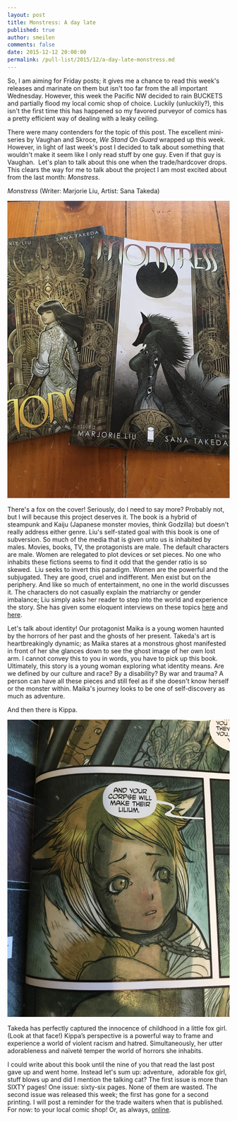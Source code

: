 ```yaml
---
layout: post
title: Monstress: A day late
published: true
author: smeilen
comments: false
date: 2015-12-12 20:00:00
permalink: /pull-list/2015/12/a-day-late-monstress.md
---
```

So, I am aiming for Friday posts; it gives me a chance to read this week's releases and marinate on them but isn't too far from the all important Wednesday. However, this week the Pacific NW decided to rain BUCKETS and partially flood my local comic shop of choice. Luckily (unluckily?), this isn't the first time this has happened so my favored purveyor of comics has a pretty efficient way of dealing with a leaky ceiling.

There were many contenders for the topic of this post. The excellent mini-series by Vaughan and Skroce, <em>We Stand On Guard</em> wrapped up this week. However, in light of last week's post I decided to talk about something that wouldn't make it seem like I only read stuff by one guy. Even if that guy is Vaughan.  Let's plan to talk about this one when the trade/hardcover drops. This clears the way for me to talk about the project I am most excited about from the last month: <em>Monstress</em>.

<em>Monstress </em>(Writer: Marjorie Liu, Artist: Sana Takeda)

<img src="/img/pull-list/c16ad-img.jpg" alt="" />

There's a fox on the cover! Seriously, do I need to say more? Probably not, but I will because this project deserves it. The book is a hybrid of steampunk and Kaiju (Japanese monster movies, think Godzilla) but doesn't really address either genre. Liu's self-stated goal with this book is one of subversion. So much of the media that is given unto us is inhabited by males. Movies, books, TV, the protagonists are male. The default characters are male. Women are relegated to plot devices or set pieces. No one who inhabits these fictions seems to find it odd that the gender ratio is so skewed.  Liu seeks to invert this paradigm. Women are the powerful and the subjugated. They are good, cruel and indifferent. Men exist but on the periphery. And like so much of entertainment, no one in the world discusses it. The characters do not casually explain the matriarchy or gender imbalance; Liu simply asks her reader to step into the world and experience the story. She has given some eloquent interviews on these topics <a href="http://www.newsarama.com/23169-exclusive-marjorie-lius-dark-fantastic-adventure-at-image-monstress.html?utm_source=feedburner&amp;utm_medium=feed&amp;utm_campaign=Feed%3A+newsaramacomics+%28Newsarama.com+comics%29">here</a> and <a href="http://www.hollywoodreporter.com/heat-vision/monstress-inside-fantasy-comic-race-836391">here</a>.

Let's talk about identity! Our protagonist Maika is a young women haunted by the horrors of her past and the ghosts of her present. Takeda's art is heartbreakingly dynamic; as Maika stares at a monstrous ghost manifested in front of her she glances down to see the ghost image of her own lost arm. I cannot convey this to you in words, you have to pick up this book. Ultimately, this story is a young woman exploring what identity means. Are we defined by our culture and race? By a disability? By war and trauma? A person can have all these pieces and still feel as if she doesn't know herself or the monster within. Maika's journey looks to be one of self-discovery as much as adventure.

And then there is Kippa.

<img src="/img/pull-list/b2b6b-img.jpg" alt="" />

Takeda has perfectly captured the innocence of childhood in a little fox girl. (Look at that face!) Kippa’s perspective is a powerful way to frame and experience a world of violent racism and hatred. Simultaneously, her utter adorableness and naïveté temper the world of horrors she inhabits.

I could write about this book until the nine of you that read the last post gave up and went home. Instead let's sum up: adventure,  adorable fox girl, stuff blows up and did I mention the talking cat? The first issue is more than SIXTY pages! One issue: sixty-six pages. None of them are wasted. The second issue was released this week; the first has gone for a second printing. I will post a reminder for the trade waiters when that is published. For now: to your local comic shop! Or, as always, <a href="https://imagecomics.com/comics/series/monstress">online</a>.
